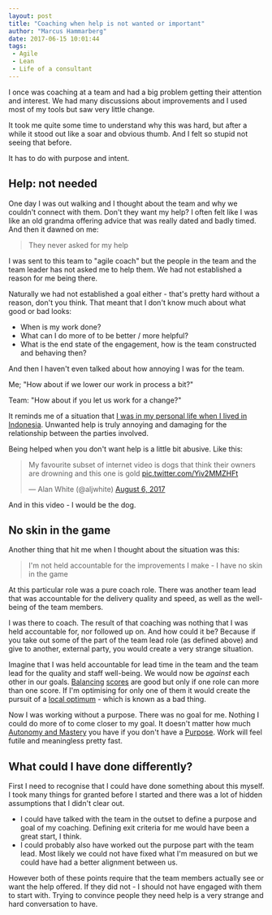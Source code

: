 ```yaml
---
layout: post
title: "Coaching when help is not wanted or important"
author: "Marcus Hammarberg"
date: 2017-06-15 10:01:44
tags:
 - Agile
 - Lean
 - Life of a consultant
---
```


I once was coaching at a team and had a big problem getting their attention and interest. We had many discussions about improvements and I used most of my tools but saw very little change.

It took me quite some time to understand why this was hard, but after a while it stood out like a soar and obvious thumb. And I felt so stupid not seeing that before.

It has to do with purpose and intent.

<!-- excerpt-end -->

## Help: not needed

One day I was out walking and I thought about the team and why we couldn't connect with them. Don't they want my help? I often felt like I was like an old grandma offering advice that was really dated and badly timed. And then it dawned on me:

> They never asked for my help

I was sent to this team to "agile coach" but the people in the team and the team leader has not asked me to help them. We had not established a reason for me being there.

Naturally we had not established a goal either - that's pretty hard without a reason, don't you think. That meant that I don't know much about what good or bad looks:

* When is my work done?
* What can I do more of to be better / more helpful?
* What is the end state of the engagement, how is the team constructed and behaving then?

And then I haven't even talked about how annoying I was for the team.

Me; "How about if we lower our work in process a bit?"

Team:  "How about if you let us work for a change?"

It reminds me of a situation that [I was in my personal life when I lived in Indonesia](https://www.marcusoft.net/2015/09/the-forced-swing-in-my-garden-and-coaching.html). Unwanted help is truly annoying and damaging for the relationship between the parties involved.

Being helped when you don't want help is a little bit abusive. Like this:

<blockquote class="twitter-video" data-lang="en"><p lang="en" dir="ltr">My favourite subset of internet video is dogs that think their owners are drowning and this one is gold  <a href="https://t.co/Yiv2MMZHFt">pic.twitter.com/Yiv2MMZHFt</a></p>— Alan White (@aljwhite) <a href="https://twitter.com/aljwhite/status/894289884168560640">August 6, 2017</a></blockquote>
<script async src="//platform.twitter.com/widgets.js" charset="utf-8"></script>

And in this video - I would be the dog.

## No skin in the game

Another thing that hit me when I thought about the situation was this:

> I'm not held accountable for the improvements I make - I have no skin in the game

At this particular role was a pure coach role. There was another team lead that was accountable for the delivery quality and speed, as well as the well-being of the team members.

I was there to coach. The result of that coaching was nothing that I was held accountable for, nor followed up on. And how could it be? Because if you take out some of the part of the team lead role (as defined above) and give to another, external party, you would create a very strange situation.

Imagine that I was held accountable for lead time in the team and the team lead for the quality and staff well-being. We would now be _against_ each other in our goals. [Balancing](https://www.marcusoft.net/2015/09/indicators-leading-trailing-short-or-long.html) [scores](https://www.marcusoft.net/2015/11/using-the-scientific-method-on-our-board.html) are good but only if one role can more than one score. If I'm optimising for only one of them it would create the pursuit of a [local optimum](https://en.wikipedia.org/wiki/Local_optimum) - which is known as a bad thing.

Now I was working without a purpose. There was no goal for me. Nothing I could do more of to come closer to my goal. It doesn't matter how much [Autonomy and Mastery](http://www.danpink.com/resource/ted-talk-the-puzzle-of-motivation/) you have if you don't have a [Purpose](http://www.danpink.com/resource/ted-talk-the-puzzle-of-motivation/). Work will feel futile and meaningless pretty fast.

## What could I have done differently?

First I need to recognise that I could have done something about this myself. I took many things for granted before I started and there was a lot of hidden assumptions that I didn't clear out.

* I could have talked with the team in the outset to define a purpose and goal of my coaching. Defining exit criteria for me would have been a great start, I think.
* I could probably also have worked out the purpose part with the team lead. Most likely we could not have fixed what I'm measured on but we could have had a better alignment between us.

However both of these points require that the team members actually see or want the help offered. If they did not - I should not have engaged with them to start with. Trying to convince people they need help is a very strange and hard conversation to have.
